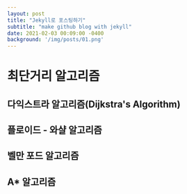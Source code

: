 ```yaml
---
layout: post
title: "Jekyll로 포스팅하기"
subtitle: "make github blog with jekyll"
date: 2021-02-03 00:09:00 -0400
background: '/img/posts/01.png'
---
```

# 최단거리 알고리즘

## 다익스트라 알고리즘(Dijkstra's Algorithm)

## 플로이드 - 와샬 알고리즘

## 벨만 포드 알고리즘

## A* 알고리즘
